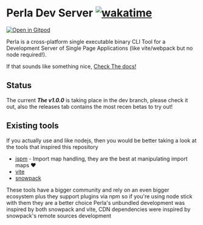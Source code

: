 # Perla Dev Server [![wakatime](https://wakatime.com/badge/user/4537232c-b581-465b-9604-b10a55ffa7b4/project/d46e17c5-054e-4249-a2ab-4294d0e5e026.svg)](https://wakatime.com/@Daniel_Tuna/projects/ktwssuwnmk)

[![Open in Gitpod](https://gitpod.io/button/open-in-gitpod.svg)](https://gitpod.io/#https://github.com/AngelMunoz/Perla)

Perla is a cross-platform single executable binary CLI Tool for a Development Server of Single Page Applications (like vite/webpack but no node required!).

If that sounds like something nice, [Check The docs!](https://perla-docs.web.app/)

## Status

The current ***The v1.0.0*** is taking place in the dev branch, please check it out, also the releases tab contains the most recen betas to try out!

## Existing tools

If you actually use and like nodejs, then you would be better taking a look at the tools that inspired this repository

- [jspm](https://github.com/jspm/jspm-cli) - Import map handling, they are the best at manipulating import maps :heart:
- [vite](https://vitejs.dev/)
- [snowpack](https://www.snowpack.dev/)

These tools have a bigger community and rely on an even bigger ecosystem plus they support plugins via npm so if you're using node stick with them they are a better choice
Perla's unbundled development was inspired by both snowpack and vite, CDN dependencies were inspired by snowpack's remote sources development
